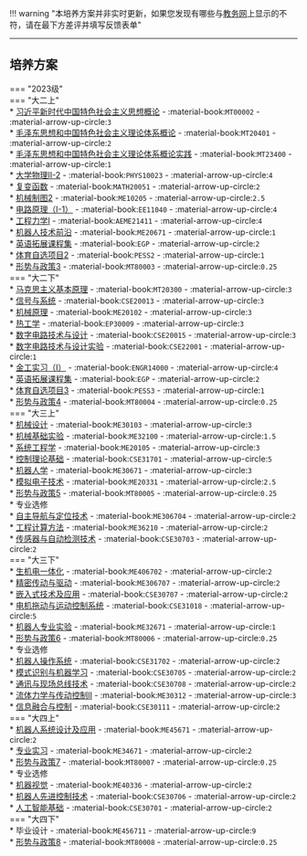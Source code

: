 !!! warning "本培养方案并非实时更新，如果您发现有哪些与[教务网](https://my.cqu.edu.cn)上显示的不符，请在最下方差评并填写反馈表单"

---

## 培养方案  

=== "2023级"  
    === "大二上"  
        * [习近平新时代中国特色社会主义思想概论](../../../课程/习近平新时代中国特色社会主义思想概论.md) - :material-book:`MT00002` - :material-arrow-up-circle:`3`  
        * [毛泽东思想和中国特色社会主义理论体系概论](../../../课程/毛泽东思想和中国特色社会主义理论体系概论.md) - :material-book:`MT20401` - :material-arrow-up-circle:`2`  
        * [毛泽东思想和中国特色社会主义理论体系概论实践](../../../课程/毛泽东思想和中国特色社会主义理论体系概论实践.md) - :material-book:`MT23400` - :material-arrow-up-circle:`1`  
        * [大学物理Ⅱ-2](../../../课程/大学物理.md) - :material-book:`PHYS10023` - :material-arrow-up-circle:`4`  
        * [复变函数](../../../课程/复变函数.md) - :material-book:`MATH20051` - :material-arrow-up-circle:`2`  
        * [机械制图2](../../../课程/机械制图.md) - :material-book:`ME10205` - :material-arrow-up-circle:`2.5`  
        * [电路原理（Ⅰ-1）](../../../课程/电路原理.md) - :material-book:`EE11040` - :material-arrow-up-circle:`4`  
        * [工程力学Ⅰ](../../../课程/工程力学.md) - :material-book:`AEME21411` - :material-arrow-up-circle:`4`  
        * [机器人技术前沿](../../../课程/机器人技术前沿.md) - :material-book:`ME20671` - :material-arrow-up-circle:`1`  
        * [英语拓展课程集](../../../课程/英语.md) - :material-book:`EGP` - :material-arrow-up-circle:`2`  
        * [体育自选项目2](../../../课程/体育.md) - :material-book:`PESS2` - :material-arrow-up-circle:`1`  
        * [形势与政策3](../../../课程/形势与政策.md) - :material-book:`MT80003` - :material-arrow-up-circle:`0.25`  
    === "大二下"  
        * [马克思主义基本原理](../../../课程/马克思主义基本原理.md) - :material-book:`MT20300` - :material-arrow-up-circle:`3`  
        * [信号与系统](../../../课程/信号与系统.md) - :material-book:`CSE20013` - :material-arrow-up-circle:`3`  
        * [机械原理](../../../课程/机械原理.md) - :material-book:`ME20102` - :material-arrow-up-circle:`3`  
        * [热工学](../../../课程/热工学.md) - :material-book:`EP30009` - :material-arrow-up-circle:`3`  
        * [数字电路技术与设计](../../../课程/数字电路技术与设计.md) - :material-book:`CSE20015` - :material-arrow-up-circle:`3`  
        * [数字电路技术与设计实验](../../../课程/数字电路技术与设计实验.md) - :material-book:`CSE22001` - :material-arrow-up-circle:`1`  
        * [金工实习（Ⅰ）](../../../课程/金工实习.md) - :material-book:`ENGR14000` - :material-arrow-up-circle:`4`  
        * [英语拓展课程集](../../../课程/英语.md) - :material-book:`EGP` - :material-arrow-up-circle:`2`  
        * [体育自选项目3](../../../课程/体育.md) - :material-book:`PESS3` - :material-arrow-up-circle:`1`  
        * [形势与政策4](../../../课程/形势与政策.md) - :material-book:`MT80004` - :material-arrow-up-circle:`0.25`  
    === "大三上"  
        * [机械设计](../../../课程/机械设计.md) - :material-book:`ME30103` - :material-arrow-up-circle:`3`  
        * [机械基础实验](../../../课程/机械基础实验.md) - :material-book:`ME32100` - :material-arrow-up-circle:`1.5`  
        * [系统工程学](../../../课程/系统工程学.md) - :material-book:`ME20105` - :material-arrow-up-circle:`3`  
        * [控制理论基础](../../../课程/控制理论基础.md) - :material-book:`CSE31701` - :material-arrow-up-circle:`5`  
        * [机器人学](../../../课程/机器人学.md) - :material-book:`ME30671` - :material-arrow-up-circle:`3`  
        * [模拟电子技术](../../../课程/模拟电子技术.md) - :material-book:`ME20331` - :material-arrow-up-circle:`2.5`  
        * [形势与政策5](../../../课程/形势与政策.md) - :material-book:`MT80005` - :material-arrow-up-circle:`0.25`  
        * 专业选修  
            * [自主导航与定位技术](../../../课程/自主导航与定位技术.md) - :material-book:`ME306704` - :material-arrow-up-circle:`2`  
            * [工程计算方法](../../../课程/工程计算方法.md) - :material-book:`ME36210` - :material-arrow-up-circle:`2`  
            * [传感器与自动检测技术](../../../课程/传感器与自动检测技术.md) - :material-book:`CSE30703` - :material-arrow-up-circle:`2`  
    === "大三下"  
        * [生机电一体化](../../../课程/生机电一体化.md) - :material-book:`ME406702` - :material-arrow-up-circle:`2`  
        * [精密传动与驱动](../../../课程/精密传动与驱动.md) - :material-book:`ME306707` - :material-arrow-up-circle:`2`  
        * [嵌入式技术及应用](../../../课程/嵌入式技术及应用.md) - :material-book:`CSE30707` - :material-arrow-up-circle:`2`  
        * [电机拖动与运动控制系统](../../../课程/电机拖动与运动控制系统.md) - :material-book:`CSE31018` - :material-arrow-up-circle:`5`  
        * [机器人专业实验](../../../课程/机器人专业实验.md) - :material-book:`ME32671` - :material-arrow-up-circle:`1`  
        * [形势与政策6](../../../课程/形势与政策.md) - :material-book:`MT80006` - :material-arrow-up-circle:`0.25`  
        * 专业选修  
            * [机器人操作系统](../../../课程/机器人操作系统.md) - :material-book:`CSE31702` - :material-arrow-up-circle:`2`  
            * [模式识别与机器学习](../../../课程/模式识别与机器学习.md) - :material-book:`CSE30705` - :material-arrow-up-circle:`2`  
            * [通讯与现场总线技术](../../../课程/通讯与现场总线技术.md) - :material-book:`CSE30708` - :material-arrow-up-circle:`2`  
            * [流体力学与传动控制Ⅱ](../../../课程/流体力学与传动控制.md) - :material-book:`ME30312` - :material-arrow-up-circle:`3`  
            * [信息融合与控制](../../../课程/信息融合与控制.md) - :material-book:`CSE30111` - :material-arrow-up-circle:`2`  
    === "大四上"  
        * [机器人系统设计及应用](../../../课程/机器人系统设计及应用.md) - :material-book:`ME45671` - :material-arrow-up-circle:`2`  
        * [专业实习](../../../课程/专业实习.md) - :material-book:`ME34671` - :material-arrow-up-circle:`2`  
        * [形势与政策7](../../../课程/形势与政策.md) - :material-book:`MT80007` - :material-arrow-up-circle:`0.25`  
        * 专业选修  
            * [机器视觉](../../../课程/机器视觉.md) - :material-book:`ME40336` - :material-arrow-up-circle:`2`  
            * [机器人先进控制技术](../../../课程/机器人先进控制技术.md) - :material-book:`CSE30706` - :material-arrow-up-circle:`2`  
            * [人工智能基础](../../../课程/人工智能基础.md) - :material-book:`CSE30701` - :material-arrow-up-circle:`2`  
    === "大四下"  
        * 毕业设计 - :material-book:`ME456711` - :material-arrow-up-circle:`9`  
        * [形势与政策8](../../../课程/形势与政策.md) - :material-book:`MT80008` - :material-arrow-up-circle:`0.25`  